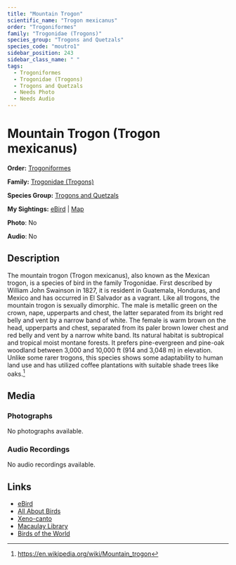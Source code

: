 ```yaml
---
title: "Mountain Trogon"
scientific_name: "Trogon mexicanus"
order: "Trogoniformes"
family: "Trogonidae (Trogons)"
species_group: "Trogons and Quetzals"
species_code: "moutro1"
sidebar_position: 243
sidebar_class_name: " "
tags: 
  - Trogoniformes
  - Trogonidae (Trogons)
  - Trogons and Quetzals
  - Needs Photo
  - Needs Audio
---
```


# Mountain Trogon (Trogon mexicanus)

**Order:** [Trogoniformes](/tags/trogoniformes)

**Family:** [Trogonidae (Trogons)](/tags/trogonidae-trogons)

**Species Group:** [Trogons and Quetzals](/tags/trogons-and-quetzals)

**My Sightings:** [eBird](https://ebird.org/lifelist?r=world&time=life&spp=moutro1) | [Map](/map?species_code=moutro1)

**Photo**: No 

**Audio**: No

## Description
The mountain trogon (Trogon mexicanus), also known as the Mexican trogon, is a species of bird in the family Trogonidae. First described by William John Swainson in 1827, it is resident in Guatemala, Honduras, and Mexico and has occurred in El Salvador as a vagrant. Like all trogons, the mountain trogon is sexually dimorphic. The male is metallic green on the crown, nape, upperparts and chest, the latter separated from its bright red belly and vent by a narrow band of white. The female is warm brown on the head, upperparts and chest, separated from its paler brown lower chest and red belly and vent by a narrow white band.
Its natural habitat is subtropical and tropical moist montane forests. It prefers pine-evergreen and pine-oak woodland between 3,000 and 10,000 ft (914 and 3,048 m) in elevation. Unlike some rarer trogons, this species shows some adaptability to human land use and has utilized coffee plantations with suitable shade trees like oaks.[^1]

[^1]: https://en.wikipedia.org/wiki/Mountain_trogon

## Media
### Photographs
No photographs available.

### Audio Recordings
No audio recordings available.

## Links
* [eBird](https://ebird.org/species/moutro1) 
* [All About Birds](https://www.allaboutbirds.org/guide/moutro1) 
* [Xeno-canto](https://www.xeno-canto.org/species/trogon-mexicanus) 
* [Macaulay Library](https://search.macaulaylibrary.org/catalog?taxonCode=moutro1&sort=rating_rank_desc)
* [Birds of the World](https://birdsoftheworld.org/bow/species/moutro1)
